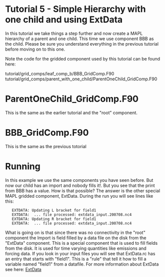# Tutorial 5 - Simple Hierarchy with one child and using ExtData
In this tutorial we take things a step further and now create a MAPL hierarchy of a parent and one child. This time we use component BBB as the child. Please be sure you understand everything in the previous tutorial before moving on to this one.

Note the code for the gridded component used by this tutorial can be found here:

tutorial/grid_comps/leaf_comp_b/BBB_GridComp.F90
tutorial/grid_comps/parent_with_one_child/ParentOneChild_GridComp.F90

# ParentOneChild_GridComp.F90

This is the same as the earlier tutorial and the "root" component.

# BBB_GridComp.F90
This is the same as the previous totorial

# Running
In this example we use the same components you have seen before. But now our child has an import and nobody fills it!. But you see that the print from BBB has a value. How is that possible? The answer is the other special MAPL gridded component, ExtData. During the run you will see lines like this:
```
   EXTDATA: Updating L bracket for field1
   EXTDATA:  ... file processed: extdata_input.200708.nc4
   EXTDATA: Updating R bracket for field1
   EXTDATA:  ... file processed: extdata_input.200708.nc4
```
What is going on is that since there was no connectivity in the "root" component the Import is field filled by a data file on the disk from the "ExtData" component. This is a special component that is used to fill fields from the disk. It is used for time varying quantities like emissions and forcing data. If you look in your input files you will see that ExtData.rc has an entry that starts with "field1". This is a "rule" that tell it how to fill a variable named "field1" from a datafile. For more information about ExtData see here: [ExtData](https://github.com/GEOS-ESM/MAPL/wiki/MAPL-ExtData-Component)


